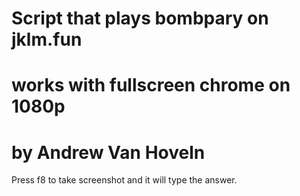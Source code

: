 # Script that plays bombpary on jklm.fun 
# works with fullscreen chrome on 1080p
# by Andrew Van Hoveln

Press f8 to take screenshot and it will type the answer.